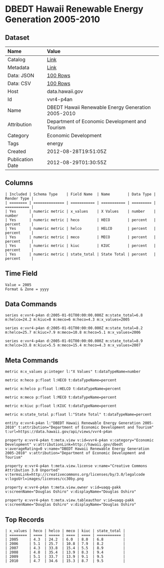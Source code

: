 # DBEDT Hawaii Renewable Energy Generation 2005-2010

## Dataset

| Name | Value |
| :--- | :---- |
| Catalog | [Link](https://catalog.data.gov/dataset/dbedt-hawaii-renewable-energy-generation-2005-2010-5c5b0) |
| Metadata | [Link](https://data.hawaii.gov/api/views/vvr4-p4an) |
| Data: JSON | [100 Rows](https://data.hawaii.gov/api/views/vvr4-p4an/rows.json?max_rows=100) |
| Data: CSV | [100 Rows](https://data.hawaii.gov/api/views/vvr4-p4an/rows.csv?max_rows=100) |
| Host | data.hawaii.gov |
| Id | vvr4-p4an |
| Name | DBEDT Hawaii Renewable Energy Generation 2005-2010 |
| Attribution | Department of Economic Development and Tourism |
| Category | Economic Development |
| Tags | energy |
| Created | 2012-08-28T19:51:05Z |
| Publication Date | 2012-08-29T01:30:55Z |

## Columns

```ls
| Included | Schema Type    | Field Name  | Name        | Data Type | Render Type |
| ======== | ============== | =========== | =========== | ========= | =========== |
| Yes      | numeric metric | x_values    | X Values    | number    | number      |
| Yes      | numeric metric | heco        | HECO        | percent   | percent     |
| Yes      | numeric metric | helco       | HELCO       | percent   | percent     |
| Yes      | numeric metric | meco        | MECO        | percent   | percent     |
| Yes      | numeric metric | kiuc        | KIUC        | percent   | percent     |
| Yes      | numeric metric | state_total | State Total | percent   | percent     |
```

## Time Field

```ls
Value = 2005
Format & Zone = yyyy
```

## Data Commands

```ls
series e:vvr4-p4an d:2005-01-01T00:00:00.000Z m:state_total=6.8 m:helco=24.2 m:kiuc=8 m:meco=6 m:heco=4.3 m:x_values=2005

series e:vvr4-p4an d:2005-01-01T00:00:00.000Z m:state_total=8.2 m:helco=25.7 m:kiuc=7.9 m:meco=10.8 m:heco=5.1 m:x_values=2006

series e:vvr4-p4an d:2005-01-01T00:00:00.000Z m:state_total=8.9 m:helco=33.8 m:kiuc=5.5 m:meco=15.4 m:heco=4.3 m:x_values=2007
```

## Meta Commands

```ls
metric m:x_values p:integer l:"X Values" t:dataTypeName=number

metric m:heco p:float l:HECO t:dataTypeName=percent

metric m:helco p:float l:HELCO t:dataTypeName=percent

metric m:meco p:float l:MECO t:dataTypeName=percent

metric m:kiuc p:float l:KIUC t:dataTypeName=percent

metric m:state_total p:float l:"State Total" t:dataTypeName=percent

entity e:vvr4-p4an l:"DBEDT Hawaii Renewable Energy Generation 2005-2010" t:attribution="Department of Economic Development and Tourism" t:url=https://data.hawaii.gov/api/views/vvr4-p4an

property e:vvr4-p4an t:meta.view v:id=vvr4-p4an v:category="Economic Development" v:attributionLink=http://hawaii.gov/dbedt v:averageRating=0 v:name="DBEDT Hawaii Renewable Energy Generation 2005-2010" v:attribution="Department of Economic Development and Tourism"

property e:vvr4-p4an t:meta.view.license v:name="Creative Commons Attribution 3.0 Unported" v:termsLink=http://creativecommons.org/licenses/by/3.0/legalcode v:logoUrl=images/licenses/cc30by.png

property e:vvr4-p4an t:meta.view.owner v:id=uaqq-pakk v:screenName="Douglas Oshiro" v:displayName="Douglas Oshiro"

property e:vvr4-p4an t:meta.view.tableauthor v:id=uaqq-pakk v:screenName="Douglas Oshiro" v:displayName="Douglas Oshiro"
```

## Top Records

```ls
| x_values | heco | helco | meco | kiuc | state_total | 
| ======== | ==== | ===== | ==== | ==== | =========== | 
| 2005     | 4.3  | 24.2  | 6.0  | 8.0  | 6.8         | 
| 2006     | 5.1  | 25.7  | 10.8 | 7.9  | 8.2         | 
| 2007     | 4.3  | 33.8  | 15.4 | 5.5  | 8.9         | 
| 2008     | 4.8  | 35.4  | 13.9 | 8.3  | 9.4         | 
| 2009     | 5.1  | 33.7  | 13.9 | 9.1  | 9.5         | 
| 2010     | 4.7  | 34.6  | 15.3 | 8.7  | 9.5         | 
```